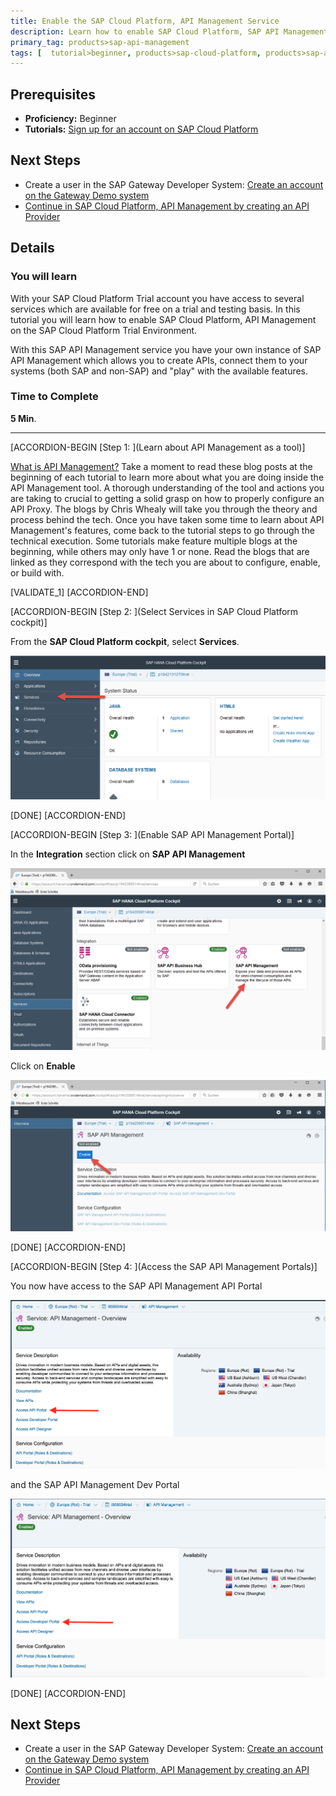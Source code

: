 ```yaml
---
title: Enable the SAP Cloud Platform, API Management Service
description: Learn how to enable SAP Cloud Platform, SAP API Management in your SAP Cloud Platform trial account
primary_tag: products>sap-api-management
tags: [  tutorial>beginner, products>sap-cloud-platform, products>sap-api-management ]
---
```

## Prerequisites  
- **Proficiency:** Beginner
- **Tutorials:** [Sign up for an account on SAP Cloud Platform](http://www.sap.com/developer/tutorials/hcp-create-trial-account.html)

## Next Steps
- Create a user in the SAP Gateway Developer System: [Create an account on the Gateway Demo system](http://www.sap.com/developer/tutorials/gateway-demo-signup.html)
- [Continue in SAP Cloud Platform, API Management by creating an API Provider](https://www.sap.com/developer/tutorials/hcp-apim-create-provider.html)



## Details
### You will learn  
With your SAP Cloud Platform Trial account you have access to several services which are available for free on a trial and testing basis. In this tutorial you will learn how to enable SAP Cloud Platform, API Management on the SAP Cloud Platform Trial Environment.

With this SAP API Management service you have your own instance of SAP API Management which allows you to create APIs, connect them to your systems (both SAP and non-SAP) and "play" with the available features.


### Time to Complete
**5 Min**.

---

[ACCORDION-BEGIN [Step 1: ](Learn about API Management as a tool)]

[What is API Management?](https://blogs.sap.com/2016/06/17/part-1-introduction-to-api-management/) Take a moment to read these blog posts at the beginning of each tutorial to learn more about what you are doing inside the API Management tool. A thorough understanding of the tool and actions you are taking to crucial to getting a solid grasp on how to properly configure an API Proxy. The blogs by Chris Whealy will take you through the theory and process behind the tech. Once you have taken some time to learn about API Management's features, come back to the tutorial steps to go through the technical execution. Some tutorials make feature multiple blogs at the beginning, while others may only have 1 or none. Read the blogs that are linked as they correspond with the tech you are about to configure, enable, or build with.

[VALIDATE_1]
[ACCORDION-END]

[ACCORDION-BEGIN [Step 2: ](Select Services in SAP Cloud Platform cockpit)]

From the **SAP Cloud Platform cockpit**, select **Services**.

![Click on Services](01-services.png)

[DONE]
[ACCORDION-END]

[ACCORDION-BEGIN [Step 3: ](Enable SAP API Management Portal)]

In the **Integration** section click on **SAP API Management**

![Select SAP API Management](02-integration_api_management.png)

Click on **Enable**

![Select Enable](03-enable.png)

[DONE]
[ACCORDION-END]

[ACCORDION-BEGIN [Step 4: ](Access the SAP API Management Portals)]

You now have access to the SAP API Management API Portal

![Access API Portal](04-access_api_portal.png)

and the SAP API Management Dev Portal

![Access Dev Portal](05-access_dev_portal.png)

[DONE]
[ACCORDION-END]


## Next Steps
- Create a user in the SAP Gateway Developer System: [Create an account on the Gateway Demo system](http://www.sap.com/developer/tutorials/gateway-demo-signup.html)
- [Continue in SAP Cloud Platform, API Management by creating an API Provider](https://www.sap.com/developer/tutorials/hcp-apim-create-provider.html)
